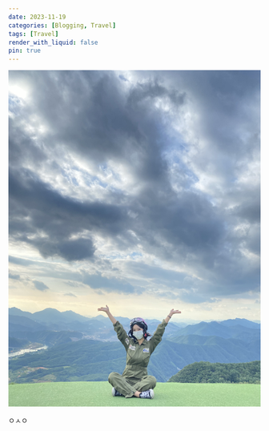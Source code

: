 ```yaml
---
date: 2023-11-19 
categories: [Blogging, Travel]
tags: [Travel]
render_with_liquid: false
pin: true
---
```

![사진](https://raw.githubusercontent.com/esseikim/esseikim.github.io/main/assets/img/posts/firstimage.jpeg)

ㅇㅅㅇ